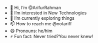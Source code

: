 - 👋 Hi, I’m @ArifurRahman
- 👀 I’m interested in New Technologies 
- 🌱 I’m currently exploring things
- 📫 How to reach me @notariff
- 😄 Pronouns: he/him
- ⚡ Fun fact: Never tried?You never knew!

<!---
ArifurRahmann/ArifurRahmann is a ✨ special ✨ repository because its `README.md` (this file) appears on your GitHub profile.
You can click the Preview link to take a look at your changes.
--->
